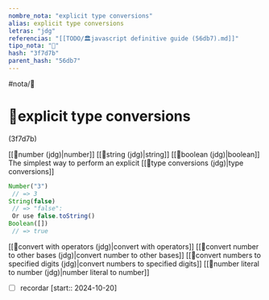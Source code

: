 ```yaml
---
nombre_nota: "explicit type conversions"
alias: explicit type conversions
letras: "jdg"
referencias: "[[TODO/🏛️javascript definitive guide (56db7).md]]"
tipo_nota: "📑"
hash: "3f7d7b"
parent_hash: "56db7"
---
```


#nota/📑

# 📑explicit type conversions
<div class="hash">(3f7d7b)</div>

[[📑number (jdg)|number]] [[📑string (jdg)|string]] [[📑boolean (jdg)|boolean]]
The simplest way to perform an explicit [[📑type conversions (jdg)|type conversions]]

```javascript
Number("3")
 // => 3
String(false)
 // => "false":
 Or use false.toString()
Boolean([])
 // => true
```
[[📑convert with operators (jdg)|convert with operators]]
[[📑convert number to other bases (jdg)|convert number to other bases]]
[[📑convert numbers to specified digits (jdg)|convert numbers to specified digits]]
[[📑number literal to number (jdg)|number literal to number]]

- [ ] recordar  [start:: 2024-10-20]
